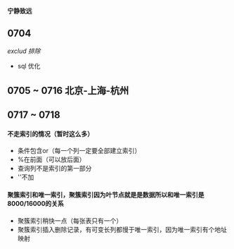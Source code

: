 #### 宁静致远
## 0704
*exclud 排除*
* sql 优化
## 0705 ~ 0716 北京-上海-杭州
## 0717 ~ 0718
#### 不走索引的情况（暂时这么多）
* 条件包含or（每一个列一定要全部建立索引）
* %在前面（可以放后面）
* 查询列不是索引的第一部分
* ''不加
#### 聚簇索引和唯一索引，聚簇索引因为叶节点就是是数据所以和唯一索引是8000/16000的关系  
* 聚簇索引稍快一点（每张表只有一个）
* 聚簇索引插入删除记录，有可变长列都慢于唯一索引，因为唯一索引有个地址映射


